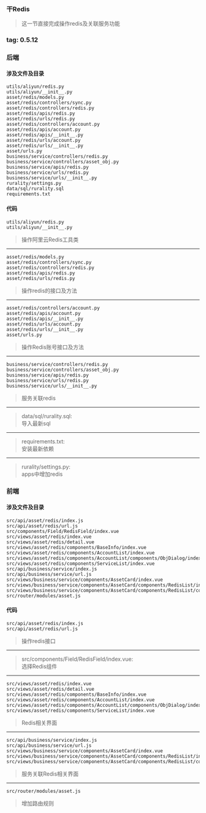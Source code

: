### 干Redis
> 这一节直接完成操作redis及关联服务功能  

### tag: 0.5.12

### 后端

#### 涉及文件及目录
```
utils/aliyun/redis.py
utils/aliyun/__init__.py
asset/redis/models.py
asset/redis/controllers/sync.py
asset/redis/controllers/redis.py
asset/redis/apis/redis.py
asset/redis/urls/redis.py
asset/redis/controllers/account.py
asset/redis/apis/account.py
asset/redis/apis/__init__.py
asset/redis/urls/account.py
asset/redis/urls/__init__.py
asset/urls.py
business/service/controllers/redis.py
business/service/controllers/asset_obj.py
business/service/apis/redis.py
business/service/urls/redis.py
business/service/urls/__init__.py
rurality/settings.py
data/sql/rurality.sql
requirements.txt
```

#### 代码
>
```
utils/aliyun/redis.py
utils/aliyun/__init__.py
```
> 操作阿里云Redis工具类  

------
>
```
asset/redis/models.py
asset/redis/controllers/sync.py
asset/redis/controllers/redis.py
asset/redis/apis/redis.py
asset/redis/urls/redis.py
```
> 操作redis的接口及方法

------
```
asset/redis/controllers/account.py
asset/redis/apis/account.py
asset/redis/apis/__init__.py
asset/redis/urls/account.py
asset/redis/urls/__init__.py
asset/urls.py
```
> 操作Redis账号接口及方法  

------
>
```
business/service/controllers/redis.py
business/service/controllers/asset_obj.py
business/service/apis/redis.py
business/service/urls/redis.py
business/service/urls/__init__.py
```
> 服务关联redis  

------
> data/sql/rurality.sql:  
> 导入最新sql

------
> requirements.txt:  
> 安装最新依赖  

------
> rurality/settings.py:  
> apps中增加redis  

### 前端

#### 涉及文件及目录
```
src/api/asset/redis/index.js
src/api/asset/redis/url.js
src/components/Field/RedisField/index.vue
src/views/asset/redis/index.vue
src/views/asset/redis/detail.vue
src/views/asset/redis/components/BaseInfo/index.vue
src/views/asset/redis/components/AccountList/index.vue
src/views/asset/redis/components/AccountList/components/ObjDialog/index.vue
src/views/asset/redis/components/ServiceList/index.vue
src/api/business/service/index.js
src/api/business/service/url.js
src/views/business/service/components/AssetCard/index.vue
src/views/business/service/components/AssetCard/components/RedisList/index.vue
src/views/business/service/components/AssetCard/components/RedisList/components/ObjDialog/index.vue
src/router/modules/asset.js
```

#### 代码
>
```
src/api/asset/redis/index.js
src/api/asset/redis/url.js
```
> 操作redis接口  

------
> src/components/Field/RedisField/index.vue:  
> 选择Redis组件  

------
>
```
src/views/asset/redis/index.vue
src/views/asset/redis/detail.vue
src/views/asset/redis/components/BaseInfo/index.vue
src/views/asset/redis/components/AccountList/index.vue
src/views/asset/redis/components/AccountList/components/ObjDialog/index.vue
src/views/asset/redis/components/ServiceList/index.vue
```
> Redis相关界面  

------
>
```
src/api/business/service/index.js
src/api/business/service/url.js
src/views/business/service/components/AssetCard/index.vue
src/views/business/service/components/AssetCard/components/RedisList/index.vue
src/views/business/service/components/AssetCard/components/RedisList/components/ObjDialog/index.vue
```
> 服务关联Redis相关界面  

------
> 
```
src/router/modules/asset.js
```
> 增加路由规则  
